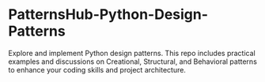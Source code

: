 # PatternsHub-Python-Design-Patterns
Explore and implement Python design patterns. This repo includes practical examples and discussions on Creational, Structural, and Behavioral patterns to enhance your coding skills and project architecture.
